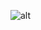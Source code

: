 ![alt](https://wakatime.com/share/@c0b63bff-7076-4c93-be4f-8a522be54ba3/a214fa83-a4d7-4780-93e0-d6efb4ec3525.svg)
